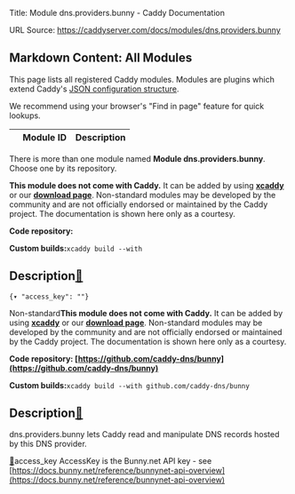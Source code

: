 Title: Module dns.providers.bunny - Caddy Documentation

URL Source: https://caddyserver.com/docs/modules/dns.providers.bunny

Markdown Content:
All Modules
-----------

This page lists all registered Caddy modules. Modules are plugins which extend Caddy's [JSON configuration structure](https://caddyserver.com/docs/json/).

We recommend using your browser's "Find in page" feature for quick lookups.

|  | Module ID | Description |
| --- | --- | --- |

There is more than one module named **Module dns.providers.bunny**. Choose one by its repository.

**This module does not come with Caddy.** It can be added by using **[xcaddy](https://caddyserver.com/docs/build#xcaddy)** or our **[download page](https://caddyserver.com/download)**. Non-standard modules may be developed by the community and are not officially endorsed or maintained by the Caddy project. The documentation is shown here only as a courtesy.

**Code repository:**

**Custom builds:**`xcaddy build --with`

Description[🔗](https://caddyserver.com/docs/modules/dns.providers.bunny#docs "Direct link")
--------------------------------------------------------------------------------------------

`{▾	"access_key": ""}`

Non-standard**This module does not come with Caddy.** It can be added by using **[xcaddy](https://caddyserver.com/docs/build#xcaddy)** or our **[download page](https://caddyserver.com/download)**. Non-standard modules may be developed by the community and are not officially endorsed or maintained by the Caddy project. The documentation is shown here only as a courtesy.

**Code repository: [https://github.com/caddy-dns/bunny](https://github.com/caddy-dns/bunny)**

**Custom builds:**`xcaddy build --with github.com/caddy-dns/bunny`

Description[🔗](https://caddyserver.com/docs/modules/dns.providers.bunny#docs "Direct link")
--------------------------------------------------------------------------------------------

dns.providers.bunny lets Caddy read and manipulate DNS records hosted by this DNS provider.

[🔗](https://caddyserver.com/docs/modules/dns.providers.bunny#access_key)access_key
AccessKey is the Bunny.net API key - see [https://docs.bunny.net/reference/bunnynet-api-overview](https://docs.bunny.net/reference/bunnynet-api-overview)
